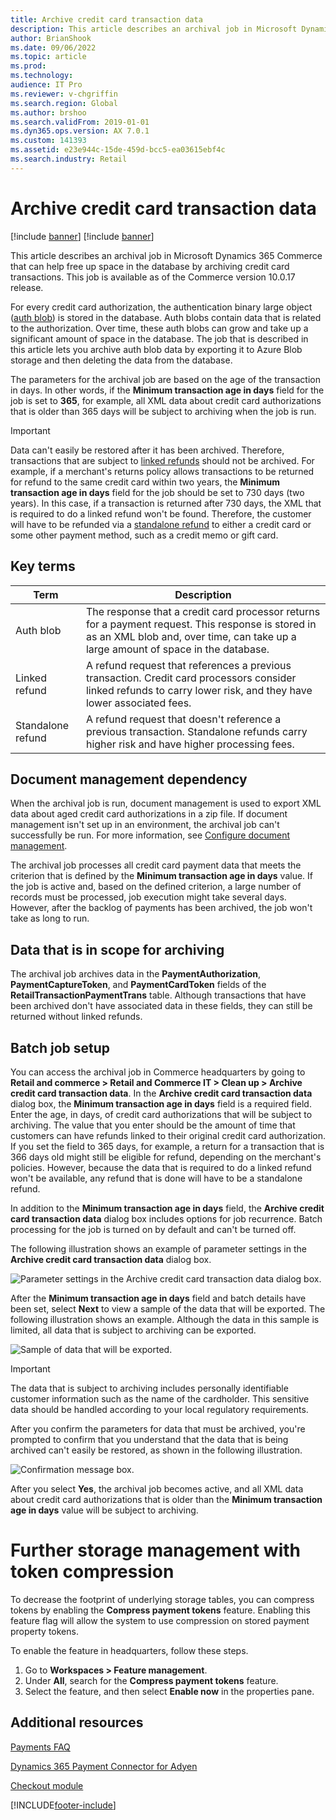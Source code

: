 ```yaml
---
title: Archive credit card transaction data
description: This article describes an archival job in Microsoft Dynamics 365 Commerce that can help free up space in the database by archiving credit card transactions.
author: BrianShook
ms.date: 09/06/2022
ms.topic: article
ms.prod: 
ms.technology: 
audience: IT Pro
ms.reviewer: v-chgriffin
ms.search.region: Global
ms.author: brshoo
ms.search.validFrom: 2019-01-01
ms.dyn365.ops.version: AX 7.0.1
ms.custom: 141393
ms.assetid: e23e944c-15de-459d-bcc5-ea03615ebf4c
ms.search.industry: Retail
---
```


# Archive credit card transaction data

[!include [banner](../includes/banner.md)]
[!include [banner](../includes/preview-banner.md)]

This article describes an archival job in Microsoft Dynamics 365 Commerce that can help free up space in the database by archiving credit card transactions. This job is available as of the Commerce version 10.0.17 release.

For every credit card authorization, the authentication binary large object ([auth blob](#key-terms)) is stored in the database. Auth blobs contain data that is related to the authorization. Over time, these auth blobs can grow and take up a significant amount of space in the database. The job that is described in this article lets you archive auth blob data by exporting it to Azure Blob storage and then deleting the data from the database.

The parameters for the archival job are based on the age of the transaction in days. In other words, if the **Minimum transaction age in days** field for the job is set to **365**, for example, all XML data about credit card authorizations that is older than 365 days will be subject to archiving when the job is run.

> [!IMPORTANT]
> Data can't easily be restored after it has been archived. Therefore, transactions that are subject to [linked refunds](#key-terms) should not be archived. For example, if a merchant's returns policy allows transactions to be returned for refund to the same credit card within two years, the **Minimum transaction age in days** field for the job should be set to 730 days (two years). In this case, if a transaction is returned after 730 days, the XML that is required to do a linked refund won't be found. Therefore, the customer will have to be refunded via a [standalone refund](#key-terms) to either a credit card or some other payment method, such as a credit memo or gift card.

## Key terms

| Term | Description |
|---|---|
| Auth blob | The response that a credit card processor returns for a payment request. This response is stored in as an XML blob and, over time, can take up a large amount of space in the database. |
| Linked refund | A refund request that references a previous transaction. Credit card processors consider linked refunds to carry lower risk, and they have lower associated fees. |
| Standalone refund | A refund request that doesn't reference a previous transaction. Standalone refunds carry higher risk and have higher processing fees. |

## Document management dependency

When the archival job is run, document management is used to export XML data about aged credit card authorizations in a zip file. If document management isn't set up in an environment, the archival job can't successfully be run. For more information, see [Configure document management](../../fin-ops-core/fin-ops/organization-administration/configure-document-management.md).

The archival job processes all credit card payment data that meets the criterion that is defined by the **Minimum transaction age in days** value. If the job is active and, based on the defined criterion, a large number of records must be processed, job execution might take several days. However, after the backlog of payments has been archived, the job won't take as long to run.

## Data that is in scope for archiving

The archival job archives data in the **PaymentAuthorization**, **PaymentCaptureToken**, and **PaymentCardToken** fields of the **RetailTransactionPaymentTrans** table. Although transactions that have been archived don't have associated data in these fields, they can still be returned without linked refunds.

## Batch job setup

You can access the archival job in Commerce headquarters by going to **Retail and commerce \> Retail and Commerce IT \> Clean up \> Archive credit card transaction data**. In the **Archive credit card transaction data** dialog box, the **Minimum transaction age in days** field is a required field. Enter the age, in days, of credit card authorizations that will be subject to archiving. The value that you enter should be the amount of time that customers can have refunds linked to their original credit card authorization. If you set the field to 365 days, for example, a return for a transaction that is 366 days old might still be eligible for refund, depending on the merchant's policies. However, because the data that is required to do a linked refund won't be available, any refund that is done will have to be a standalone refund.

In addition to the **Minimum transaction age in days** field, the **Archive credit card transaction data** dialog box includes options for job recurrence. Batch processing for the job is turned on by default and can't be turned off.

The following illustration shows an example of parameter settings in the **Archive credit card transaction data** dialog box.

![Parameter settings in the Archive credit card transaction data dialog box.](media/PAYMENTS/Batch1.png)

After the **Minimum transaction age in days** field and batch details have been set, select **Next** to view a sample of the data that will be exported. The following illustration shows an example. Although the data in this sample is limited, all data that is subject to archiving can be exported.

![Sample of data that will be exported.](media/PAYMENTS/Batch2.png)

> [!IMPORTANT]
> The data that is subject to archiving includes personally identifiable customer information such as the name of the cardholder. This sensitive data should be handled according to your local regulatory requirements.

After you confirm the parameters for data that must be archived, you're prompted to confirm that you understand that the data that is being archived can't easily be restored, as shown in the following illustration.

![Confirmation message box.](media/PAYMENTS/Batch3.png)

After you select **Yes**, the archival job becomes active, and all XML data about credit card authorizations that is older than the **Minimum transaction age in days** value will be subject to archiving.

# Further storage management with token compression

To decrease the footprint of underlying storage tables, you can compress tokens by enabling the **Compress payment tokens** feature. Enabling this feature flag will allow the system to use compression on stored payment property tokens. 

To enable the feature in headquarters, follow these steps.

1. Go to **Workspaces \> Feature management**. 
1. Under **All**, search for the **Compress payment tokens** feature.
1. Select the feature, and then select **Enable now** in the properties pane.

## Additional resources

[Payments FAQ](/dynamics365/unified-operations/retail/dev-itpro/payments-retail)

[Dynamics 365 Payment Connector for Adyen](adyen-connector.md?tabs=8-1-3)

[Checkout module](../add-checkout-module.md)


[!INCLUDE[footer-include](../../includes/footer-banner.md)]
